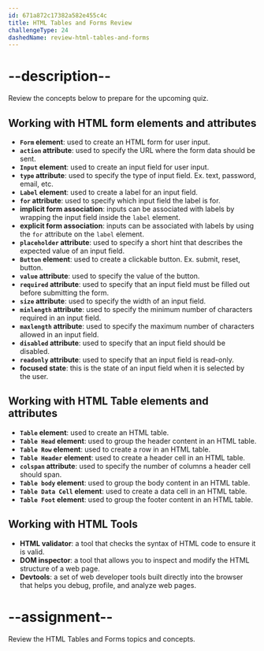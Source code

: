 ```yaml
---
id: 671a872c17382a582e455c4c
title: HTML Tables and Forms Review
challengeType: 24
dashedName: review-html-tables-and-forms
---
```


# --description--

Review the concepts below to prepare for the upcoming quiz.

## Working with HTML form elements and attributes

- **`Form` element**: used to create an HTML form for user input.
- **`action` attribute**: used to specify the URL where the form data should be sent.
- **`Input` element**: used to create an input field for user input.
- **`type` attribute**: used to specify the type of input field. Ex. text, password, email, etc.
- **`Label` element**: used to create a label for an input field.
- **`for` attribute**: used to specify which input field the label is for.
- **implicit form association**: inputs can be associated with labels by wrapping the input field inside the `label` element.
- **explicit form association**: inputs can be associated with labels by using the `for` attribute on the `label` element.
- **`placeholder` attribute**: used to specify a short hint that describes the expected value of an input field.
- **`Button` element**: used to create a clickable button. Ex. submit, reset, button.
- **`value` attribute**: used to specify the value of the button.
- **`required` attribute**: used to specify that an input field must be filled out before submitting the form.
- **`size` attribute**: used to specify the width of an input field.
- **`minlength` attribute**: used to specify the minimum number of characters required in an input field.
- **`maxlength` attribute**: used to specify the maximum number of characters allowed in an input field.
- **`disabled` attribute**: used to specify that an input field should be disabled.
- **`readonly` attribute**: used to specify that an input field is read-only.
- **focused state**: this is the state of an input field when it is selected by the user.

## Working with HTML Table elements and attributes

- **`Table` element**: used to create an HTML table.
- **`Table Head` element**: used to group the header content in an HTML table.
- **`Table Row` element**: used to create a row in an HTML table.
- **`Table Header` element**: used to create a header cell in an HTML table.
- **`colspan` attribute**: used to specify the number of columns a header cell should span.
- **`Table body` element**: used to group the body content in an HTML table.
- **`Table Data Cell` element**: used to create a data cell in an HTML table.
- **`Table Foot` element**: used to group the footer content in an HTML table.

## Working with HTML Tools

- **HTML validator**: a tool that checks the syntax of HTML code to ensure it is valid.
- **DOM inspector**: a tool that allows you to inspect and modify the HTML structure of a web page.
- **Devtools**: a set of web developer tools built directly into the browser that helps you debug, profile, and analyze web pages.

# --assignment--

Review the HTML Tables and Forms topics and concepts.
